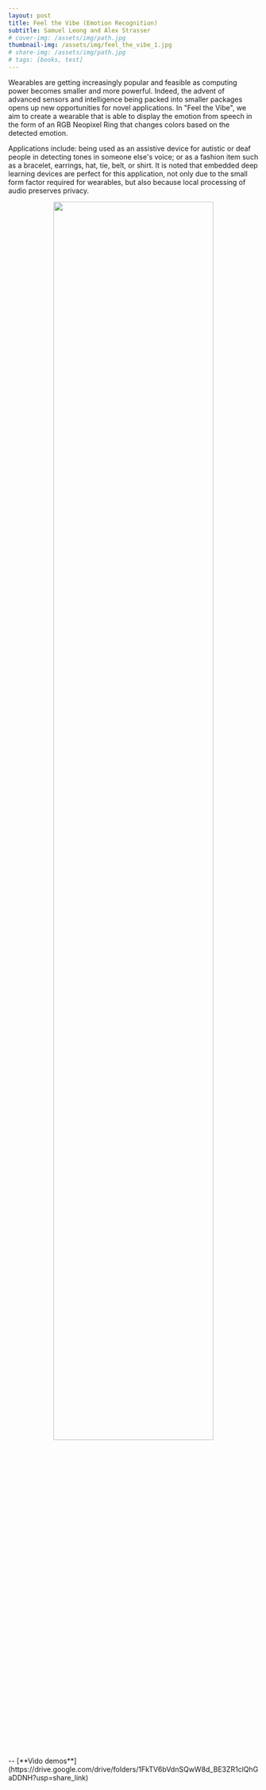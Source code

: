 ```yaml
---
layout: post
title: Feel the Vibe (Emotion Recognition)
subtitle: Samuel Leong and Alex Strasser
# cover-img: /assets/img/path.jpg
thumbnail-img: /assets/img/feel_the_vibe_1.jpg
# share-img: /assets/img/path.jpg
# tags: [books, test]
---
```

Wearables are getting increasingly popular and feasible as computing power becomes smaller and more powerful. Indeed, the advent of advanced sensors and intelligence being packed into smaller packages opens up new opportunities for novel applications. In "Feel the Vibe", we aim to create a wearable that is able to display the emotion from speech in the form of an RGB Neopixel Ring that changes colors based on the detected emotion.

Applications include: being used as an assistive device for autistic or deaf people in detecting tones in someone else's voice; or as a fashion item such as a bracelet, earrings, hat, tie, belt, or shirt. It is noted that embedded deep learning devices are perfect for this application, not only due to the small form factor required for wearables, but also because local processing of audio preserves privacy. 
<p align="center"> <img src="/embed-dl-s23/assets/img/feel_the_vibe_1.jpg" width="80%" height="80%"> </p>
-- [**Vido demos**](https://drive.google.com/drive/folders/1FkTV6bVdnSQwW8d_BE3ZR1clQhGaDDNH?usp=share_link)
